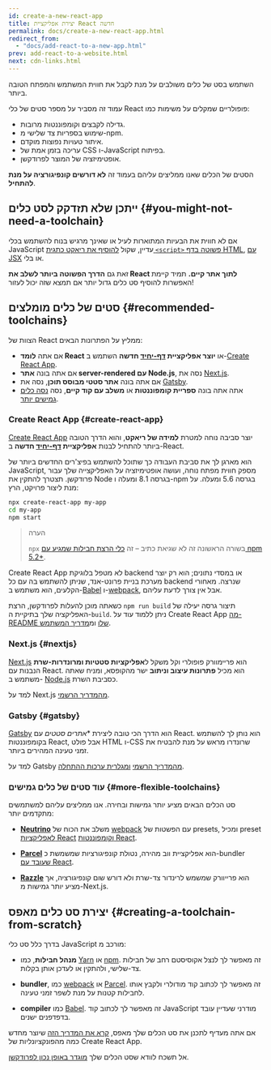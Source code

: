 ```yaml
---
id: create-a-new-react-app
title: יצירת אפליקציית React חדשה
permalink: docs/create-a-new-react-app.html
redirect_from:
  - "docs/add-react-to-a-new-app.html"
prev: add-react-to-a-website.html
next: cdn-links.html
---
```


השתמש בסט של כלים משולבים על מנת לקבל את חווית המשתמש והמפתח הטובה ביותר.

עמוד זה מסביר על מספר סטים של כלי React פופולריים שמקלים על משימות כמו:

* גדילה לקבצים וקומפוננטות מרובות.
* שימוש בספריות צד שלישי מ-npm.
* איתור טעויות נפוצות מוקדם.
* עריכה בזמן אמת של CSS ו-JavaScript בפיתוח.
* אופטימיזציה של המוצר לפרודקשן.

הסטים של הכלים שאנו ממליצים עליהם בעמוד זה **לא דורשים קונפיגורציה על מנת להתחיל**.

## ייתכן שלא תזדקק לסט כלים {#you-might-not-need-a-toolchain}

אם לא חווית את הבעיות המתוארות לעיל או שאינך מרגיש בנוח להשתמש בכלי JavaScript עדיין, שקול [להוסיף את ריאקט כתגית `<script>` פשוטה בדף HTML](/docs/add-react-to-a-website.html), [עם JSX](/docs/add-react-to-a-website.html#optional-try-react-with-jsx) או בלי.

זאת גם **הדרך הפשוטה ביותר לשלב את React לתוך אתר קיים.** תמיד קיימת האפשרות להוסיף סט כלים גדול יותר אם תמצא שזה יכול לעזור!

## סטים של כלים מומלצים {#recommended-toolchains}

הצוות של React ממליץ על הפתרונות הבאים:

- אם אתה **לומד React** או **יוצר אפליקציית [דף-יחיד](/docs/glossary.html#single-page-application) חדשה** השתמש ב-[Create React App](#create-react-app).
- אם אתה בונה **אתר server-rendered עם Node.js**, נסה את [Next.js](#nextjs).
- אם אתה בונה **אתר סטטי מבוסס תוכן**, נסה את [Gatsby](#gatsby).
- אתה אתה בונה **ספריית קומפוננטות** או **משלב עם קוד קיים**, נסה [נסה כלים גמישים יותר](#more-flexible-toolchains).

### Create React App {#create-react-app}

[Create React App](https://github.com/facebookincubator/create-react-app) יוצר סביבה נוחה למטרת **למידה של ריאקט**, והוא הדרך הטובה ביותר להתחיל לבנות **אפליקציית [דף-יחיד](/docs/glossary.html#single-page-application) חדשה** ב-React.

הוא מארגן לך את סביבת העבודה כך שתוכל להשתמש בפיצ'רים החדשים ביותר של JavaScript, מספק חווית מפתח נוחה, ועושה אופטימיזציה על האפליקצייה שלך עבור פרודקשן. תצטרך להתקין את Node בגרסה 8.1 ומעלה ו-npm בגרסה 5.6 ומעלה. על מנת ליצור פרויקט, הרץ:

```bash
npx create-react-app my-app
cd my-app
npm start
```

>הערה
>
>`npx` בשורה הראשונה זה לא שגיאת כתיב – זה [כלי הרצת חבילות שמגיע עם npm 5.2+](https://medium.com/@maybekatz/introducing-npx-an-npm-package-runner-55f7d4bd282b).

Create React App לא מטפל בלוגיקת backend או במסדי נתונים; הוא רק יוצר מערכת בניית פרונט-אנד, שניתן להשתמש בה עם כל backend שנרצה. מאחורי הקלעים, הוא משתמש ב-[Babel](https://babeljs.io/) ו-[webpack](https://webpack.js.org/), אבל אין צורך לדעת עליהם.

כשאתה מוכן להעלות לפרודקשן, הרצת `npm run build` תיצור גרסה יעילה של האפליקציה שלך בתיקיית ה-`build`. ניתן ללמוד עוד על Create React App [מה-README שלו](https://github.com/facebookincubator/create-react-app#create-react-app-) ומ[מדריך המשתמש](https://github.com/facebookincubator/create-react-app/blob/master/packages/react-scripts/template/README.md#table-of-contents).

### Next.js {#nextjs}

[Next.js](https://nextjs.org/) הוא פריימוורק פופולרי וקל משקל ל**אפליקציות סטטיות ומרונדרות-שרת** הנבנות עם React. הוא מכיל **פתרונות עיצוב וניתוב** ישר מהקופסא, ומניח שאתה משתמש ב- [Node.js](https://nodejs.org/) כסביבת השרת.

למד על Next.js [מהמדריך הרשמי](https://nextjs.org/learn/).

### Gatsby {#gatsby}

[Gatsby](https://www.gatsbyjs.org/) הוא הדרך הכי טובה ליצירת **אתרים סטטים* עם React. הוא נותן לך להשתמש בקומפוננטות React, אבל פולט HTML ו-CSS שרונדרו מראש על מנת להבטיח את זמני טעינה המהירים ביותר.

למד על Gatsby [מהמדריך הרשמי](https://www.gatsbyjs.org/docs/) [ומגלרית ערכות ההתחלה](https://www.gatsbyjs.org/docs/gatsby-starters/).

### עוד סטים של כלים גמישים {#more-flexible-toolchains}

סט הכלים הבאים מציע יותר גמישות ובחירה. אנו ממליצים עליהם למשתמשים מתקדמים יותר:

- **[Neutrino](https://neutrinojs.org/)** משלב את הכוח של [webpack](https://webpack.js.org/) עם הפשטות של presets, ומכיל preset [לאפליקציות React](https://neutrinojs.org/packages/react/) [וקומפוננטות React](https://neutrinojs.org/packages/react-components/).

- **[Parcel](https://parceljs.org/)** הוא אפליקציית ווב מהירה, נטולת קונפיגורציות שמשמשת כ-bundler [שעובד עם React](https://parceljs.org/recipes.html#react).

- **[Razzle](https://github.com/jaredpalmer/razzle)** הוא פרייוורק שמשמש לרינדור צד-שרת ולא דורש שום קונפיגורציה, אך מציע יותר גמישות מ-Next.js.

## יצירת סט כלים מאפס {#creating-a-toolchain-from-scratch}

בדרך כלל סט כלי JavaScript מורכב מ:

* **מנהל חבילות**, כמו [Yarn](https://yarnpkg.com/) או [npm](https://www.npmjs.com/). זה מאפשר לך לנצל אקוסיסטם רחב של חבילות צד-שלישי, ולהתקין או לעדכן אותן בקלות.

* **bundler**, כמו [webpack](https://webpack.js.org/) או [Parcel](https://parceljs.org/). זה מאפשר לך לכתוב קוד מודולרי ולקבץ אותו לחבילות קטנות על מנת לשפר זמני טעינה.

* **compiler** כמו [Babel](https://babeljs.io/). זה מאפשר לך לכתוב קוד JavaScript מודרני שעדיין עובד בדפדפנים ישנים.

אם אתה מעדיף לתכנן את סט הכלים שלך מאפס, [קרא את המדריך הזה](https://blog.usejournal.com/creating-a-react-app-from-scratch-f3c693b84658) שיוצר מחדש כמה מהפונקציונליות של Create React App.

אל תשכח לוודא שסט הכלים שלך [מוגדר באופן נכון לפרודקשן](/docs/optimizing-performance.html#use-the-production-build).
